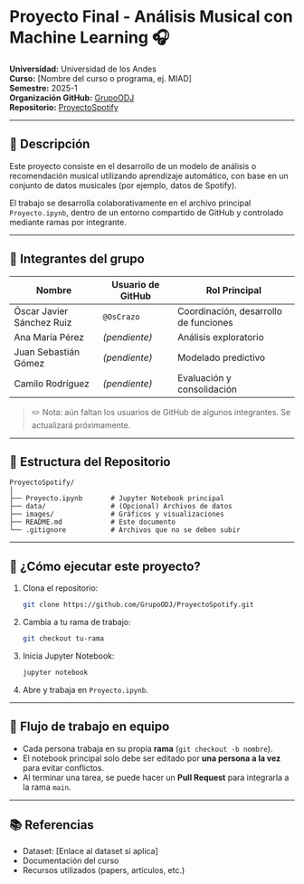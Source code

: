 # Proyecto Final - Análisis Musical con Machine Learning 🎧

**Universidad:** Universidad de los Andes  
**Curso:** [Nombre del curso o programa, ej. MIAD]  
**Semestre:** 2025-1  
**Organización GitHub:** [GrupoODJ](https://github.com/GrupoODJ)  
**Repositorio:** [ProyectoSpotify](https://github.com/GrupoODJ/ProyectoSpotify)

---

## 🎯 Descripción

Este proyecto consiste en el desarrollo de un modelo de análisis o recomendación musical utilizando aprendizaje automático, con base en un conjunto de datos musicales (por ejemplo, datos de Spotify).

El trabajo se desarrolla colaborativamente en el archivo principal `Proyecto.ipynb`, dentro de un entorno compartido de GitHub y controlado mediante ramas por integrante.

---

## 👥 Integrantes del grupo

| Nombre                      | Usuario de GitHub       | Rol Principal                    |
|----------------------------|--------------------------|----------------------------------|
| Óscar Javier Sánchez Ruiz  | `@OsCrazo`               | Coordinación, desarrollo de funciones |
| Ana María Pérez            | _(pendiente)_            | Análisis exploratorio            |
| Juan Sebastián Gómez       | _(pendiente)_            | Modelado predictivo              |
| Camilo Rodríguez           | _(pendiente)_            | Evaluación y consolidación       |

> ✏️ Nota: aún faltan los usuarios de GitHub de algunos integrantes. Se actualizará próximamente.

---

## 📁 Estructura del Repositorio

```
ProyectoSpotify/
│
├── Proyecto.ipynb       # Jupyter Notebook principal
├── data/                # (Opcional) Archivos de datos
├── images/              # Gráficos y visualizaciones
├── README.md            # Este documento
└── .gitignore           # Archivos que no se deben subir
```

---

## 🚀 ¿Cómo ejecutar este proyecto?

1. Clona el repositorio:
   ```bash
   git clone https://github.com/GrupoODJ/ProyectoSpotify.git
   ```

2. Cambia a tu rama de trabajo:
   ```bash
   git checkout tu-rama
   ```

3. Inicia Jupyter Notebook:
   ```bash
   jupyter notebook
   ```

4. Abre y trabaja en `Proyecto.ipynb`.

---

## 🧪 Flujo de trabajo en equipo

- Cada persona trabaja en su propia **rama** (`git checkout -b nombre`).
- El notebook principal solo debe ser editado por **una persona a la vez** para evitar conflictos.
- Al terminar una tarea, se puede hacer un **Pull Request** para integrarla a la rama `main`.

---

## 📚 Referencias

- Dataset: [Enlace al dataset si aplica]
- Documentación del curso
- Recursos utilizados (papers, artículos, etc.)
